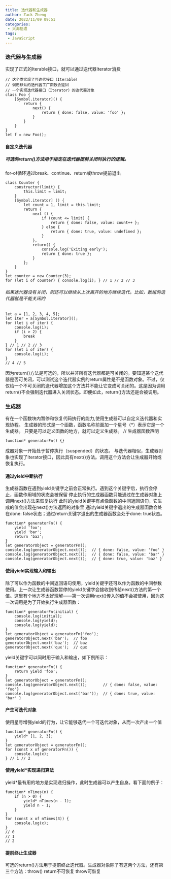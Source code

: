 ```yaml
---
title: 迭代器和生成器
author: Zack Zheng
date: 2022/11/09 09:51
categories:
 - 大海拾遗
tags:
 - JavaScript
---
```


### 迭代器与生成器
实现了正式的Iterable接口，就可以通过迭代器Iterator消费
```
// 这个类实现了可迭代接口（Iterable）
// 调用默认的迭代器工厂函数会返回
// 一个实现迭代器接口（Iterator）的迭代器对象
class Foo { 
    [Symbol.iterator]() {     
        return {       
            next() {         
                return { done: false, value: 'foo' };       
            }     
        }   
    } 
} 
let f = new Foo();
```
#### 自定义迭代器
##### 可选的return()方法用于指定在迭代器提前关闭时执行的逻辑。
for-of循环通过break、continue、return或throw提前退出
```
class Counter { 
    constructor(limit) { 
        this.limit = limit; 
    } 
    [Symbol.iterator] () { 
        let count = 1, limit = this.limit; 
        return { 
            next () { 
                if (count <= limit) { 
                    return { done: false, value: count++ }; 
                } else { 
                    return { done: true, value: undefined }; 
                } 
            },
            return() { 
                console.log('Exiting early'); 
                return { done: true }; 
            }  
        }; 
    } 
} 
let counter = new Counter(3); 
for (let i of counter) { console.log(i); } // 1 // 2 // 3 
```
###### 如果迭代器没有关闭，则还可以继续从上次离开的地方继续迭代。比如，数组的迭代器就是不能关闭的
```
let a = [1, 2, 3, 4, 5]; 
let iter = a[Symbol.iterator](); 
for (let i of iter) {   
    console.log(i);    
    if (i > 2) {     
        break   
    } 
} // 1 // 2 // 3 
for (let i of iter) {   
    console.log(i); 
} 
// 4 // 5 
```
因为return()方法是可选的，所以并非所有迭代器都是可关闭的。要知道某个迭代器是否可关闭，可以测试这个迭代器实例的return属性是不是函数对象。不过，仅仅给一个不可关闭的迭代器增加这个方法并不能让它变成可关闭的。这是因为调用return()不会强制迭代器进入关闭状态。即便如此，return()方法还是会被调用。
### 生成器
有在一个函数块内暂停和恢复代码执行的能力,使用生成器可以自定义迭代器和实现协程。
生成器的形式是一个函数，函数名称前面加一个星号（*）表示它是一个生成器。
只要是可以定义函数的地方，就可以定义生成器。
// 生成器函数声明
```
function* generatorFn() {}
```
成器对象一开始处于暂停执行（suspended）的状态。
与迭代器相似，生成器对象也实现了Iterator接口，因此具有next()方法。调用这个方法会让生成器开始或恢复执行。
#### 通过yield中断执行
生成器函数在遇到yield关键字之前会正常执行。遇到这个关键字后，执行会停止，函数作用域的状态会被保留
停止执行的生成器函数只能通过在生成器对象上调用next()方法来恢复执行
此时的yield关键字有点像函数的中间返回语句，它生成的值会出现在next()方法返回的对象里
通过yield关键字退出的生成器函数会处在done: false状态；通过return关键字退出的生成器函数会处于done: true状态。
```
function* generatorFn() {  
    yield 'foo'; 
    yield 'bar';   
    return 'baz'; 
} 
let generatorObject = generatorFn(); 
console.log(generatorObject.next());  // { done: false, value: 'foo' } 
console.log(generatorObject.next());  // { done: false, value: 'bar' } 
console.log(generatorObject.next());  // { done: true, value: 'baz' }
```
#### 使用yield实现输入和输出
除了可以作为函数的中间返回语句使用，yield关键字还可以作为函数的中间参数使用。上一次让生成器函数暂停的yield关键字会接收到传给next()方法的第一个值。这里有个地方不太好理解——第一次调用next()传入的值不会被使用，因为这一次调用是为了开始执行生成器函数：
```
function* generatorFn(initial) {   
    console.log(initial);    
    console.log(yield);   
    console.log(yield); 
} 
let generatorObject = generatorFn('foo'); 
generatorObject.next('bar');  // foo 
generatorObject.next('baz');  // baz 
generatorObject.next('qux');  // qux
```
yield关键字可以同时用于输入和输出，如下例所示：
```
function* generatorFn() {  
    return yield 'foo'; 
} 
let generatorObject = generatorFn(); 
console.log(generatorObject.next());       // { done: false, value: 'foo'} 
console.log(generatorObject.next('bar'));  // { done: true, value: 'bar' }
```
#### 产生可迭代对象
使用星号增强yield的行为，让它能够迭代一个可迭代对象，从而一次产出一个值
```
function* generatorFn() { 
    yield* [1, 2, 3]; 
} 
let generatorObject = generatorFn(); 
for (const x of generatorFn()) {   
    console.log(x); 
} // 1 // 2 
```
#### 使用yield*实现递归算法
yield*最有用的地方是实现递归操作，此时生成器可以产生自身。看下面的例子：
```
function* nTimes(n) {   
    if (n > 0) {  
        yield* nTimes(n - 1); 
        yield n - 1;   
    } 
} 
for (const x of nTimes(3)) {   
    console.log(x); 
} 
// 0 
// 1 
// 2 
```
#### 提前终止生成器
可选的return()方法用于提前终止迭代器。生成器对象除了有这两个方法，还有第三个方法：throw()
return不可恢复
throw可恢复
